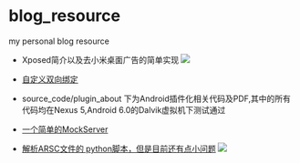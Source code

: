 # blog_resource
my personal blog resource

* Xposed简介以及去小米桌面广告的简单实现 [![](https://badge.juejin.im/entry/5a1017da51882575cb73b00d/likes.svg?style=flat-square)](https://juejin.im/post/5a1017acf265da432840713d)
* [自定义双向绑定](https://github.com/Guolei1130/blog_resource/blob/master/source_code/databinding/CheckBoxBindingAdapter.java)
* source_code/plugin_about 下为Android插件化相关代码及PDF,其中的所有代码均在Nexus 5,Android 6.0的Dalvik虚拟机下测试通过

* [一个简单的MockServer](https://github.com/Guolei1130/SimpleMockServer)
* [解析ARSC文件的 python脚本，但是目前还有点小问题](https://github.com/Guolei1130/blog_resource/tree/master/source_code/arsc_about/arsc_decode)
[![](https://badge.juejin.im/entry/5ac5d0af518825557459ee6a/likes.svg?style=flat-square)](https://juejin.im/post/5ac5d015f265da239a600a72)
